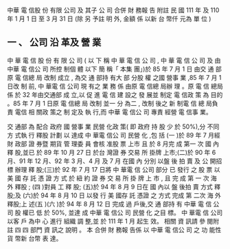 中華 電 信股 份 有限 公司 及 其子 公 司 合併 財 務報 告 附註 民 國 111 年 及 110 年 1 月 1 日 至 3 月 31 日
(除 另 予註 明 外, 金額 係 以新 台 幣仟 元為 單 位 )

## 一 、 公司 沿 革及 營 業

 中 華 電 信 股 份 有 限 公 司 ( 以 下 稱 中 華 電 信 公 司 , 中 華 電 信 公 司 及 由 中華 電 信公 司 所控 制個 體 以下 簡 稱「 本集 團」)於 85 年 7 月 1 日 由交 通 部原 電 信總 局 改制 成立 , 為交 通 部持 有大 部 分股 權 之國 營事 業 ,85 年 7 月 1 日改 制 前, 中 華電 信 公司 現 有之 業 務 係 由原 電 信總 局辦 理 。原 電 信 總局 係 於 32 年由交通部 成 立,以 促 進 電 信 建 設之 發 展並 制定 電 信政 策 為 目的 。85 年 7 月 1 日原 電 信總 局 改制 並一 分 為二 , 改制 後之 新 制電 信 總 局負 責 電信 相 關政 策之 制 定及 執 行,而 中華 電 信公 司 專責 經營 電 信事 業。

 交 通部 為 配合 政府 國 營事 業 民營 化政 策( 即 政府 持 股 少 於 50%),分 不同 方 式執 行 釋股 計劃 以 達成 中 華電 信公 司 民營 化 ,包 括 (一 )於 89 年 7 月經 財 政部 證 券暨 期貨 管 理委 員 會核 准股 票 上市 且 於 8 月完 成 第一 次 國 內釋 股,並已 於 89 年 10 月 27 日 於台 灣證 券 交易 所 掛牌 上市;(二)於 90 年 6 月、91 年 12 月、92 年 3 月、4 月 及 7 月 在國 內 分別 以盤 後 拍 賣 及 公 開招 標 辦理 釋 股;(三)於 92 年 7 月 17 日將 中 華電 信 公司 部分 已 發行 之 股 票 以 美 國 存 託 憑 證 方 式 於 紐 約 證 券 交 易 所 掛 牌 上 市 , 且 完 成 第 一 次 海 外 釋股 ; (四 )對員 工 釋 股; (五)於 94 年 8 月 9 日在 國 內以 盤 後拍 賣 方式 釋 股;及 (六)於 94 年 8 月 10 日 以發 行 美 國存 託 憑證 之 方式 完成 第 二次 海 外 釋股;上 述(五 )(六 )於 94 年 8 月 12 日 完成 過 戶後,交 通 部持 有 中華 電 信 公司 股 權已 低 於 50%, 並達 成 中華 電 信公 司 民營 化 之目 標。 中 華電 信 公司 以客 戶 為中 心 進行 組織 調 整,並 於 111 年 1 月 起生 效。 相關 資 訊請 參 閱附 註 四 四 部門 資 訊之 說明 。 本 合併 財 務報 告係 以 中華 電 信公 司 之 功 能性 貨 幣新 台幣 表 達。